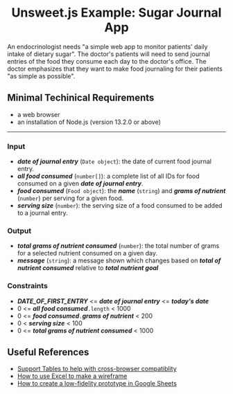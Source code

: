 <h1 align="center">Unsweet.js Example: Sugar Journal App</h1>

An endocrinologist needs "a simple web app to monitor patients' daily intake of dietary sugar". The doctor's patients will need to send journal entries of the food they consume each day to the doctor's office. The doctor emphasizes that they want to make food journaling for their patients "as simple as possible".

## Minimal Techinical Requirements
* a web browser
* an installation of Node.js (version 13.2.0 or above)

***
### Input
* ***date of journal entry*** (``Date object``): the date of current food journal entry.
* ***all food consumed*** (``number[]``): a complete list of all IDs for food consumed on a given ***date of journal entry***.
* ***food consumed*** (``Food object``):
the ***name*** (``string``) and ***grams of nutrient*** (``number``) per serving for a given food.
* ***serving size*** (``number``): the serving size of a food consumed to be added to a journal entry.

### Output
* ***total grams of nutrient consumed*** (``number``): the total number of grams for a selected nutrient consumed on a given day.
* ***message*** (``string``): a message shown which changes based on ***total of nutrient consumed*** relative to ***total nutrient goal*** 

### Constraints
* ***DATE_OF_FIRST_ENTRY*** <= ***date of journal entry*** <= ***today's date***
* 0 <= ***all food consumed***```.length``` < 1000
* 0 <= ***food consumed***```.```***grams of nutrient*** < 200
* 0 < ***serving size*** < 100
* 0 <= ***total grams of nutrient consumed*** < 1000

## Useful References
* [Support Tables to help with cross-browser compatiblity](https://caniuse.com/)
* [How to use Excel to make a wireframe](https://medium.com/@chlyang1992/how-to-use-excel-to-make-a-wireframe-ef6407163c91)
* [How to create a low-fidelity prototype in Google Sheets](https://uxdesign.cc/how-to-create-a-low-fidelity-prototype-in-google-sheets-6e27b7020426)